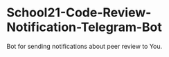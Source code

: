 # School21-Code-Review-Notification-Telegram-Bot
Bot for sending notifications about peer review to You.
